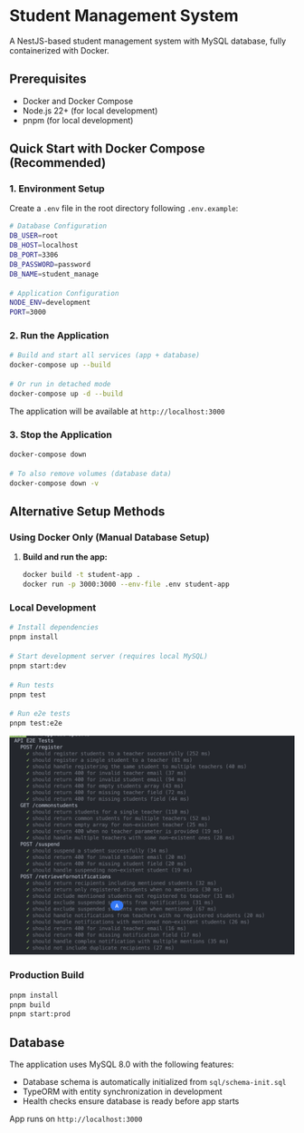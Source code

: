 # Student Management System

A NestJS-based student management system with MySQL database, fully containerized with Docker.

## Prerequisites

- Docker and Docker Compose
- Node.js 22+ (for local development)
- pnpm (for local development)

## Quick Start with Docker Compose (Recommended)

### 1. Environment Setup

Create a `.env` file in the root directory following `.env.example`:

```bash
# Database Configuration
DB_USER=root
DB_HOST=localhost
DB_PORT=3306
DB_PASSWORD=password
DB_NAME=student_manage

# Application Configuration
NODE_ENV=development
PORT=3000
```

### 2. Run the Application

```bash
# Build and start all services (app + database)
docker-compose up --build

# Or run in detached mode
docker-compose up -d --build
```

The application will be available at `http://localhost:3000`

### 3. Stop the Application

```bash
docker-compose down

# To also remove volumes (database data)
docker-compose down -v
```

## Alternative Setup Methods

### Using Docker Only (Manual Database Setup)

1. **Build and run the app:**
   ```bash
   docker build -t student-app .
   docker run -p 3000:3000 --env-file .env student-app
   ```

### Local Development

```bash
# Install dependencies
pnpm install

# Start development server (requires local MySQL)
pnpm start:dev

# Run tests
pnpm test

# Run e2e tests
pnpm test:e2e
```
![Test](./image.png)

### Production Build

```bash
pnpm install
pnpm build
pnpm start:prod
```

## Database

The application uses MySQL 8.0 with the following features:

- Database schema is automatically initialized from `sql/schema-init.sql`
- TypeORM with entity synchronization in development
- Health checks ensure database is ready before app starts


App runs on `http://localhost:3000`
